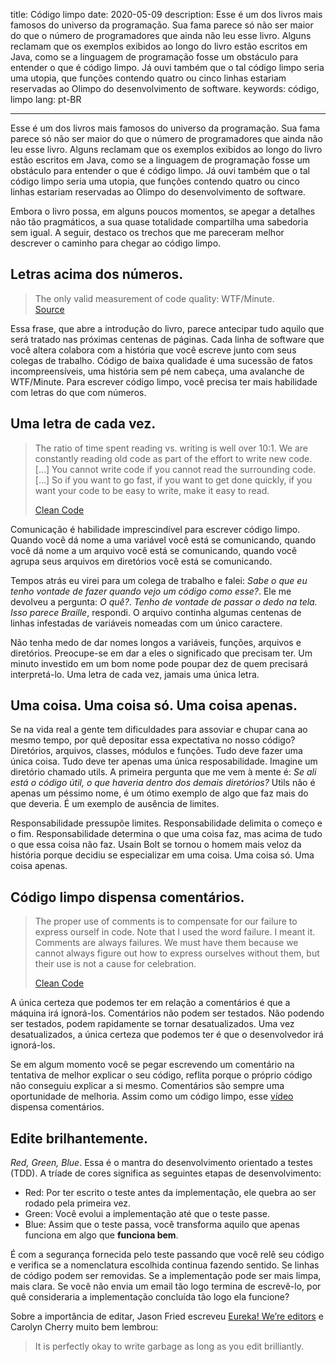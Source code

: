 title: Código limpo
date: 2020-05-09
description: Esse é um dos livros mais famosos do universo da programação. Sua fama parece só não ser maior do que o número de programadores que ainda não leu esse livro. Alguns reclamam que os exemplos exibidos ao longo do livro estão escritos em Java, como se a linguagem de programação fosse um obstáculo para entender o que é código limpo. Já ouvi também que o tal código limpo seria uma utopia, que funções contendo quatro ou cinco linhas estariam reservadas ao Olimpo do desenvolvimento de software.
keywords: código, limpo
lang: pt-BR

---

Esse é um dos livros mais famosos do universo da programação. Sua fama parece só não ser maior do que o número de programadores que ainda não leu esse livro. Alguns reclamam que os exemplos exibidos ao longo do livro estão escritos em Java, como se a linguagem de programação fosse um obstáculo para entender o que é código limpo. Já ouvi também que o tal código limpo seria uma utopia, que funções contendo quatro ou cinco linhas estariam reservadas ao Olimpo do desenvolvimento de software.

Embora o livro possa, em alguns poucos momentos, se apegar a detalhes não tão pragmáticos, a sua quase totalidade compartilha uma sabedoria sem igual. A seguir, destaco os trechos que me pareceram melhor descrever o caminho para chegar ao código limpo.

## Letras acima dos números.

> The only valid measurement of code quality: WTF/Minute.  
> [Source](https://www.osnews.com/story/19266/wtfsm/)

Essa frase, que abre a introdução do livro, parece antecipar tudo aquilo que será tratado nas próximas centenas de páginas. Cada linha de software que você altera colabora com a história que você escreve junto com seus colegas de trabalho. Código de baixa qualidade é uma sucessão de fatos incompreensíveis, uma história sem pé nem cabeça, uma avalanche de WTF/Minute. Para escrever código limpo, você precisa ter mais habilidade com letras do que com números.

## Uma letra de cada vez.

> The ratio of time spent reading vs. writing is well over 10:1. We are constantly reading old code as part of the effort to write new code. […] You cannot write code if you cannot read the surrounding code. […] So if you want to go fast, if you want to get done quickly, if you want your code to be easy to write, make it easy to read.
>
> [Clean Code](https://www.thriftbooks.com/w/clean-code-a-handbook-of-agile-software-craftsmanship-robert-c-martin-series_robert-c-martin/332840/#isbn=0132350882&idiq=10169803)

Comunicação é habilidade imprescindível para escrever código limpo. Quando você dá nome a uma variável você está se comunicando, quando você dá nome a um arquivo você está se comunicando, quando você agrupa seus arquivos em diretórios você está se comunicando.

Tempos atrás eu virei para um colega de trabalho e falei: *Sabe o que eu tenho vontade de fazer quando vejo um código como esse?*. Ele me devolveu a pergunta: *O quê?*. *Tenho de vontade de passar o dedo na tela. Isso parece Braille*, respondi. O arquivo continha algumas centenas de linhas infestadas de variáveis nomeadas com um único caractere.

Não tenha medo de dar nomes longos a variáveis, funções, arquivos e diretórios. Preocupe-se em dar a eles o significado que precisam ter. Um minuto investido em um bom nome pode poupar dez de quem precisará interpretá-lo. Uma letra de cada vez, jamais uma única letra.

## Uma coisa. Uma coisa só. Uma coisa apenas.

Se na vida real a gente tem dificuldades para assoviar e chupar cana ao mesmo tempo, por quê depositar essa expectativa no nosso código? Diretórios, arquivos, classes, módulos e funções. Tudo deve fazer uma única coisa. Tudo deve ter apenas uma única resposabilidade. Imagine um diretório chamado utils. A primeira pergunta que me vem à mente é: *Se ali está o código útil, o que haveria dentro dos demais diretórios?* Utils não é apenas um péssimo nome, é um ótimo exemplo de algo que faz mais do que deveria. É um exemplo de ausência de limites.

Responsabilidade pressupõe limites. Responsabilidade delimita o começo e o fim. Responsabilidade determina o que uma coisa faz, mas acima de tudo o que essa coisa não faz. Usain Bolt se tornou o homem mais veloz da história porque decidiu se especializar em uma coisa. Uma coisa só. Uma coisa apenas.

## Código limpo dispensa comentários.

> The proper use of comments is to compensate for our failure to express ourself in code. Note that I used the word failure. I meant it. Comments are always failures. We must have them because we cannot always figure out how to express ourselves without them, but their use is not a cause for celebration.
>
> [Clean Code](https://www.thriftbooks.com/w/clean-code-a-handbook-of-agile-software-craftsmanship-robert-c-martin-series_robert-c-martin/332840/#isbn=0132350882&idiq=10169803)

A única certeza que podemos ter em relação a comentários é que a máquina irá ignorá-los. Comentários não podem ser testados. Não podendo ser testados, podem rapidamente se tornar desatualizados. Uma vez desatualizados, a única certeza que podemos ter é que o desenvolvedor irá ignorá-los.

Se em algum momento você se pegar escrevendo um comentário na tentativa de melhor explicar o seu código, reflita porque o próprio código não conseguiu explicar a si mesmo. Comentários são sempre uma oportunidade de melhoria. Assim como um código limpo, esse [vídeo](https://youtu.be/wXaC0YvDgIo?t=237) dispensa comentários.

## Edite brilhantemente.

*Red, Green, Blue*. Essa é o mantra do desenvolvimento orientado a testes (TDD). A tríade de cores significa as seguintes etapas de desenvolvimento:

- Red: Por ter escrito o teste antes da implementação, ele quebra ao ser rodado pela primeira vez.
- Green: Você evolui a implementação até que o teste passe.
- Blue: Assim que o teste passa, você transforma aquilo que apenas funciona em algo que **funciona bem**.

É com a segurança fornecida pelo teste passando que você relê seu código e verifica se a nomenclatura escolhida continua fazendo sentido. Se linhas de código podem ser removidas. Se a implementação pode ser mais limpa, mais clara. Se você não envia um email tão logo termina de escrevê-lo, por quê consideraria a implementação concluída tão logo ela funcione?

Sobre a importância de editar, Jason Fried escreveu [Eureka! We’re editors](https://signalvnoise.com/posts/2930-svn-flashback-eureka-were-editors) e Carolyn Cherry muito bem lembrou:

> It is perfectly okay to write garbage as long as you edit brilliantly.
